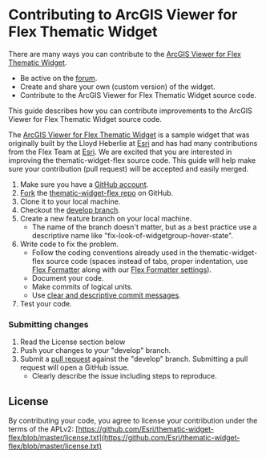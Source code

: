 # Contributing to ArcGIS Viewer for Flex Thematic Widget

There are many ways you can contribute to the [ArcGIS Viewer for Flex Thematic Widget](https://github.com/Esri/thematic-widget-flex).

* Be active on the [forum](http://forums.arcgis.com/threads/76036-thematic-widget-flex).
* Create and share your own (custom version) of the widget.
* Contribute to the ArcGIS Viewer for Flex Thematic Widget source code.

This guide describes how you can contribute improvements to the ArcGIS Viewer for Flex Thematic Widget source code.

The [ArcGIS Viewer for Flex Thematic Widget](http://www.arcgis.com/home/item.html?id=ced1ad5fe30f4304adb056cdcbdc9ad0) is a sample widget that was originally built by the Lloyd Heberlie at [Esri](http://www.esri.com) and has had many contributions from the Flex Team at [Esri](http://www.esri.com). We are excited that you are interested in improving the thematic-widget-flex source code. This guide will help make sure your contribution (pull request) will be accepted and easily merged.

1. Make sure you have a [GitHub account](https://github.com/signup/free).
2. [Fork](https://help.github.com/articles/fork-a-repo) the [thematic-widget-flex repo](https://github.com/Esri/thematic-widget-flex/) on GitHub.
3. Clone it to your local machine.
4. Checkout the [develop branch](https://github.com/Esri/thematic-widget-flex/tree/develop).
5. Create a new feature branch on your local machine.
	* The name of the branch doesn't matter, but as a best practice use a descriptive name like "fix-look-of-widgetgroup-hover-state".
6. Write code to fix the problem.  
	* Follow the coding conventions already used in the thematic-widget-flex source code (spaces instead of tabs, proper indentation, use [Flex Formatter](http://sourceforge.net/projects/flexformatter/files/) along with our [Flex Formatter settings](https://github.com/Esri/arcgis-viewer-flex/blob/develop/FlexFormatter.properties)).
	* Document your code.
	* Make commits of logical units.
	* Use [clear and descriptive commit messages](http://tbaggery.com/2008/04/19/a-note-about-git-commit-messages.html).
7. Test your code.

### Submitting changes
1. Read the License section below
2. Push your changes to your "develop" branch.
3. Submit a [pull request](https://help.github.com/articles/using-pull-requests) against the "develop" branch.  Submitting a pull request will open a GitHub issue.
	* Clearly describe the issue including steps to reproduce.

## License
By contributing your code, you agree to license your contribution under the terms of the APLv2: [https://github.com/Esri/thematic-widget-flex/blob/master/license.txt](https://github.com/Esri/thematic-widget-flex/blob/master/license.txt) 
